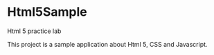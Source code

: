 Html5Sample
===========

Html 5 practice lab


This project is a sample application about Html 5, CSS and Javascript.

